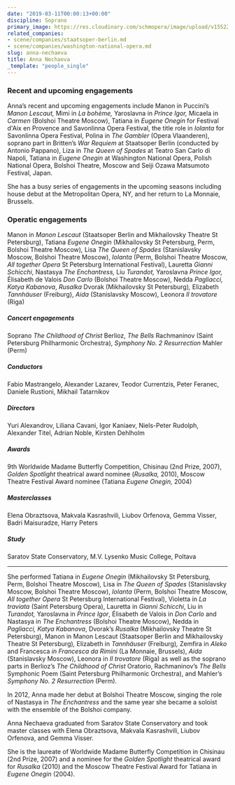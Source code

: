 ```yaml
---
date: "2019-03-11T00:00:13+00:00"
discipline: Soprano
primary_image: https://res.cloudinary.com/schmopera/image/upload/v1552262200/media/2019/03/AnnaNechaeva.jpg
related_companies:
- scene/companies/staatsoper-berlin.md
- scene/companies/washington-national-opera.md
slug: anna-nechaeva
title: Anna Nechaeva
_template: "people_single"
---
```

### Recent and upcoming engagements

Anna’s recent and upcoming engagements include Manon in Puccini’s _Manon Lescaut,_ Mimi in _La bohème,_ Yaroslavna in _Prince Igor,_ Micaela in _Carmen_ (Bolshoi Theatre Moscow), Tatiana in _Eugene Onegin_ for Festival d'Aix en Provence and Savonlinna Opera Festival, the title role in _Iolanta_ for Savonlinna Opera Festival, Polina in _The Gambler_ (Opera Vlaanderen), soprano part in Britten’s _War Requiem_ at Staatsoper Berlin (conducted by Antonio Pappano), Liza in _The Queen of Spades_ at Teatro San Carlo di Napoli, Tatiana in _Eugene Onegin_ at Washington National Opera, Polish National Opera, Bolshoi Theatre, Moscow and Seiji Ozawa Matsumoto Festival, Japan.

She has a busy series of engagements in the upcoming seasons including house debut at the Metropolitan Opera, NY, and her return to La Monnaie, Brussels.

### Operatic engagements

Manon in _Manon Lescaut_ (Staatsoper Berlin and Mikhailovsky Theatre St Petersburg), Tatiana _Eugene Onegin_ (Mikhailovsky St Petersburg, Perm, Bolshoi Theatre Moscow)_,_ Lisa _The Queen of Spades_ (Stanislavsky Moscow, Bolshoi Theatre Moscow), _Iolanta_ (Perm, Bolshoi Theatre Moscow, _All together Opera_ St Petersburg International Festival), Lauretta _Gianni Schicchi_, Nastasya _The Enchantress,_ Liu _Turandot,_ Yaroslavna _Prince Igor,_ Élisabeth de Valois _Don Carlo_ (Bolshoi Theatre Moscow), Nedda _Pagliacci, Katya Kabanova_, _Rusalka_ Dvorak (Mikhailovsky St Petersburg)_,_ Elizabeth _Tannhäuser_ (Freiburg), _Aida_ (Stanislavsky Moscow), Leonora _Il trovatore_ (Riga)

##### Concert engagements

Soprano _The Childhood of Christ_ Berlioz, _The Bells_ Rachmaninov (Saint Petersburg Philharmonic Orchestra), _Symphony No. 2 Resurrection_ Mahler (Perm)

##### Conductors

Fabio Mastrangelo, Alexander Lazarev, Teodor Currentzis, Peter Feranec, Daniele Rustioni, Mikhail Tatarnikov

##### Directors

Yuri Alexandrov, Liliana Cavani, Igor Kaniaev, Niels-Peter Rudolph, Alexander Titel, Adrian Noble, Kirsten Dehlholm

##### Awards

9th Worldwide Madame Butterfly Competition, Chisinau (2nd Prize, 2007), _Golden Spotlight_ theatrical award nominee (_Rusalka,_ 2010), Moscow Theatre Festival Award nominee (Tatiana _Eugene Onegin,_ 2004)

##### Masterclasses

Elena Obraztsova, Makvala Kasrashvili, Liubov Orfenova, Gemma Visser, Badri Maisuradze, Harry Peters

##### Study

Saratov State Conservatory, M.V. Lysenko Music College, Poltava

***

She performed Tatiana in _Eugene Onegin_ (Mikhailovsky St Petersburg, Perm, Bolshoi Theatre Moscow)_,_ Lisa in _The Queen of Spades_ (Stanislavsky Moscow, Bolshoi Theatre Moscow), _Iolanta_ (Perm, Bolshoi Theatre Moscow, _All together Opera_ St Petersburg International Festival), Violetta in _La traviata_ (Saint Petersburg Opera), Lauretta in _Gianni Schicchi_, Liu in _Turandot,_ Yaroslavna in _Prince Igor_, Élisabeth de Valois in _Don Carlo_ and Nastasya in _The Enchantress_ (Bolshoi Theatre Moscow), Nedda in _Pagliacci, Katya Kabanova_, Dvorak’s _Rusalka_ (Mikhailovsky Theatre St Petersburg), Manon in Manon Lescaut (Staatsoper Berlin and Mikhailovsky Theatre St Petersburg)​_,_ Elizabeth in _Tannhäuser_ (Freiburg)_,_ Zemfira in _Aleko_ and Francesca _in Francesca da Rimini_ (La Monnaie, Brussels), _Aida_ (Stanislavsky Moscow), Leonora in _Il trovatore_ (Riga) as well as the soprano parts in Berlioz’s _The Childhood of Christ_ Oratorio, Rachmaninov’s _The Bells_ Symphonic Poem (Saint Petersburg Philharmonic Orchestra), and Mahler’s _Symphony No. 2 Resurrection_ (Perm).

In 2012, Anna made her debut at Bolshoi Theatre Moscow, singing the role of Nastasya in _The Enchantress_ and the same year she became a soloist with the ensemble of the Bolshoi company.

Anna Nechaeva graduated from Saratov State Conservatory and took master classes with Elena Obraztsova, Makvala Kasrashvili, Liubov Orfenova, and Gemma Visser.

She is the laureate of Worldwide Madame Butterfly Competition in Chisinau (2nd Prize, 2007) and a nominee for the _Golden Spotlight_ theatrical award for _Rusalka_ (2010) and the Moscow Theatre Festival Award for Tatiana in _Eugene Onegin_ (2004).